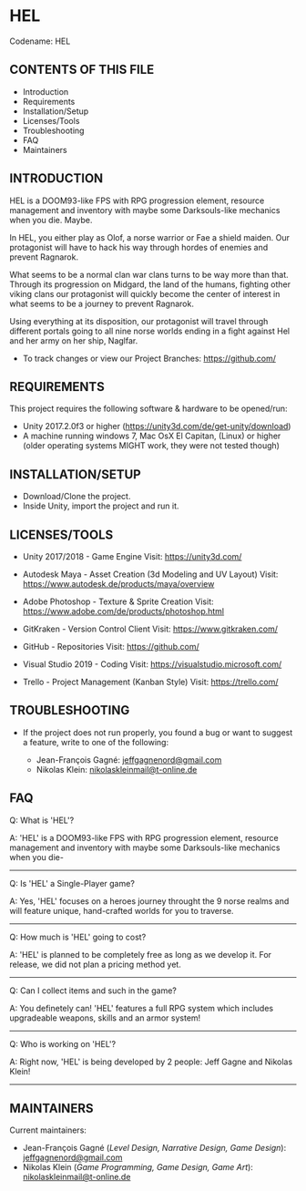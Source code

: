 # HEL
Codename: HEL

CONTENTS OF THIS FILE
---------------------

 * Introduction
 * Requirements
 * Installation/Setup
 * Licenses/Tools
 * Troubleshooting
 * FAQ
 * Maintainers


INTRODUCTION
------------

HEL is a DOOM93-like FPS with RPG progression element, resource management and inventory with maybe some Darksouls-like mechanics when you die. Maybe.

In HEL, you either play as Olof, a norse warrior or Fae a shield maiden. Our protagonist will have to hack his way through hordes of enemies and prevent Ragnarok.

What seems to be a normal clan war clans turns to be way more than that. Through its progression on Midgard, the land of the humans, fighting other viking clans our protagonist will quickly become the center of interest in what seems to be a journey to prevent Ragnarok.

Using everything at its disposition, our protagonist will travel through different portals going to all nine norse worlds ending in a fight against Hel and her army on her ship, Naglfar.

 * To track changes or view our Project Branches:
   https://github.com/


REQUIREMENTS
------------

This project requires the following software & hardware to be opened/run:

 * Unity 2017.2.0f3 or higher (https://unity3d.com/de/get-unity/download)
 * A machine running windows 7, Mac OsX El Capitan, (Linux) or higher (older operating systems MIGHT work, they were not tested though)


INSTALLATION/SETUP
------------

* Download/Clone the project.
* Inside Unity, import the project and run it.


LICENSES/TOOLS
------------

* Unity 2017/2018 - Game Engine
  Visit: https://unity3d.com/

* Autodesk Maya - Asset Creation (3d Modeling and UV Layout)
  Visit: https://www.autodesk.de/products/maya/overview

* Adobe Photoshop - Texture & Sprite Creation
  Visit: https://www.adobe.com/de/products/photoshop.html

* GitKraken - Version Control Client
  Visit: https://www.gitkraken.com/

* GitHub - Repositories
  Visit: https://github.com/

* Visual Studio 2019 - Coding
  Visit: https://visualstudio.microsoft.com/

* Trello - Project Management (Kanban Style)
  Visit: https://trello.com/


TROUBLESHOOTING
---------------

 * If the project does not run properly, you found a bug or want to suggest a feature, write to one of the following:

   - Jean-François Gagné:   jeffgagnenord@gmail.com
   - Nikolas Klein:         nikolaskleinmail@t-online.de

FAQ
---

Q: What is 'HEL'?

A: 'HEL' is a DOOM93-like FPS with RPG progression element, resource management and inventory with maybe some Darksouls-like mechanics when you die-

--------------------------

Q: Is 'HEL' a Single-Player game?

A: Yes, 'HEL' focuses on a heroes journey throught the 9 norse realms and will feature unique, hand-crafted worlds for you to traverse.

--------------------------

Q: How much is 'HEL' going to cost?

A: 'HEL' is planned to be completely free as long as we develop it. For release, we did not plan a pricing method yet.

--------------------------

Q: Can I collect items and such in the game?

A: You definetely can! 'HEL' features a full RPG system which includes upgradeable weapons, skills and an armor system!

--------------------------

Q: Who is working on 'HEL'?

A: Right now, 'HEL' is being developed by 2 people: Jeff Gagne and Nikolas Klein!

--------------------------



 MAINTAINERS
 -----------

 Current maintainers:
  * Jean-François Gagné (_Level Design, Narrative Design, Game Design_):       jeffgagnenord@gmail.com
  * Nikolas Klein (_Game Programming, Game Design, Game Art_):                 nikolaskleinmail@t-online.de
